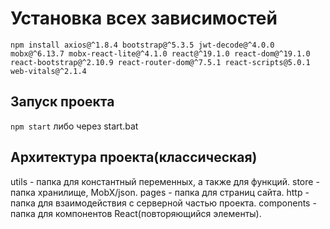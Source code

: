 # Установка всех зависимостей

`npm install axios@^1.8.4 bootstrap@^5.3.5 jwt-decode@^4.0.0 mobx@^6.13.7 mobx-react-lite@^4.1.0 react@^19.1.0 react-dom@^19.1.0 react-bootstrap@^2.10.9 react-router-dom@^7.5.1 react-scripts@5.0.1 web-vitals@^2.1.4`

## Запуск проекта

`npm start` либо через start.bat

## Архитектура проекта(классическая)

utils - папка для константный переменных, а также для функций.
store - папка хранилище, MobX/json.
pages - папка для страниц сайта.
http - папка для взаимодействия с серверной частью проекта.
components - папка для компонентов React(повторяющийся элементы).
